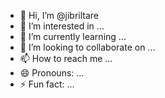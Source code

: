 - 👋 Hi, I’m @jibriltare
- 👀 I’m interested in ...
- 🌱 I’m currently learning ...
- 💞️ I’m looking to collaborate on ...
- 📫 How to reach me ...
- 😄 Pronouns: ...
- ⚡ Fun fact: ...

<!---
jibriltare/jibriltare is a ✨ special ✨ repository because its `README.md` (this file) appears on your GitHub profile.
You can click the Preview link to take a look at your changes.
--->
